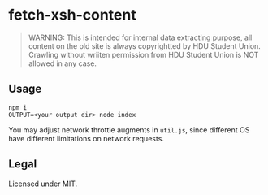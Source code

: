 # fetch-xsh-content

> WARNING: This is intended for internal data extracting purpose, all content on
the old site is always copyrightted by HDU Student Union. Crawling without wriiten
permission from HDU Student Union is NOT allowed in any case.

## Usage

```
npm i
OUTPUT=<your output dir> node index
```

You may adjust network throttle augments in `util.js`, since different OS have
different limitations on network requests.

## Legal

Licensed under MIT.
